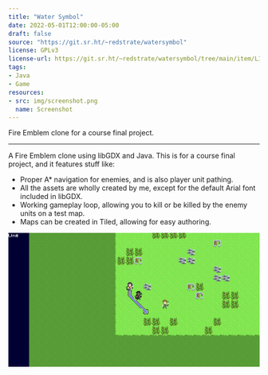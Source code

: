 ```yaml
---
title: "Water Symbol"
date: 2022-05-01T12:00:00-05:00
draft: false
source: "https://git.sr.ht/~redstrate/watersymbol"
license: GPLv3
license-url: https://git.sr.ht/~redstrate/watersymbol/tree/main/item/LICENSE
tags:
- Java
- Game
resources:
- src: img/screenshot.png
  name: Screenshot
---
```


Fire Emblem clone for a course final project.

<!--more-->
---

A Fire Emblem clone using libGDX and Java. This is for a course final project, and it features stuff like:

* Proper A* navigation for enemies, and is also player unit pathing.
* All the assets are wholly created by me, except for the default Arial font included in libGDX.
* Working gameplay loop, allowing you to kill or be killed by the enemy units on a test map.
* Maps can be created in Tiled, allowing for easy authoring.

![screenshot](screenshot.png)
